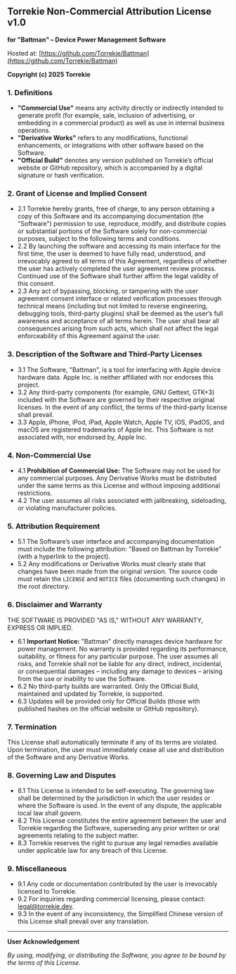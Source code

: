 ## Torrekie Non-Commercial Attribution License v1.0

**for "Battman" – Device Power Management Software**

Hosted at: [https://github.com/Torrekie/Battman](https://github.com/Torrekie/Battman)

**Copyright (c) 2025 Torrekie**

### 1. Definitions

* **"Commercial Use"** means any activity directly or indirectly intended to generate profit (for example, sale, inclusion of advertising, or embedding in a commercial product) as well as use in internal business operations.
* **"Derivative Works"** refers to any modifications, functional enhancements, or integrations with other software based on the Software.
* **"Official Build"** denotes any version published on Torrekie’s official website or GitHub repository, which is accompanied by a digital signature or hash verification.

### 2. Grant of License and Implied Consent

* 2.1 Torrekie hereby grants, free of charge, to any person obtaining a copy of this Software and its accompanying documentation (the "Software") permission to use, reproduce, modify, and distribute copies or substantial portions of the Software solely for non-commercial purposes, subject to the following terms and conditions.
* 2.2 By launching the software and accessing its main interface for the first time, the user is deemed to have fully read, understood, and irrevocably agreed to all terms of this Agreement, regardless of whether the user has actively completed the user agreement review process. Continued use of the Software shall further affirm the legal validity of this consent.
* 2.3 Any act of bypassing, blocking, or tampering with the user agreement consent interface or related verification processes through technical means (including but not limited to reverse engineering, debugging tools, third-party plugins) shall be deemed as the user’s full awareness and acceptance of all terms herein. The user shall bear all consequences arising from such acts, which shall not affect the legal enforceability of this Agreement against the user.

### 3. Description of the Software and Third-Party Licenses

* 3.1 The Software, "Battman", is a tool for interfacing with Apple device hardware data. Apple Inc. is neither affiliated with nor endorses this project.
* 3.2 Any third-party components (for example, GNU Gettext, GTK+3) included with the Software are governed by their respective original licenses. In the event of any conflict, the terms of the third-party license shall prevail.
* 3.3 Apple, iPhone, iPod, iPad, Apple Watch, Apple TV, iOS, iPadOS, and macOS are registered trademarks of Apple Inc. This Software is not associated with, nor endorsed by, Apple Inc.

### 4. Non-Commercial Use

* 4.1 **Prohibition of Commercial Use:** The Software may not be used for any commercial purposes. Any Derivative Works must be distributed under the same terms as this License and without imposing additional restrictions.
* 4.2 The user assumes all risks associated with jailbreaking, sideloading, or violating manufacturer policies.

### 5. Attribution Requirement

* 5.1 The Software’s user interface and accompanying documentation must include the following attribution: "Based on Battman by Torrekie" (with a hyperlink to the project).
* 5.2 Any modifications or Derivative Works must clearly state that changes have been made from the original version. The source code must retain the `LICENSE` and `NOTICE` files (documenting such changes) in the root directory.

### 6. Disclaimer and Warranty

THE SOFTWARE IS PROVIDED "AS IS," WITHOUT ANY WARRANTY, EXPRESS OR IMPLIED.

* 6.1 **Important Notice:** "Battman" directly manages device hardware for power management. No warranty is provided regarding its performance, suitability, or fitness for any particular purpose. The user assumes all risks, and Torrekie shall not be liable for any direct, indirect, incidental, or consequential damages – including any damage to devices – arising from the use or inability to use the Software.
* 6.2 No third-party builds are warranted. Only the Official Build, maintained and updated by Torrekie, is supported.
* 6.3 Updates will be provided only for Official Builds (those with published hashes on the official website or GitHub repository).

### 7. Termination

This License shall automatically terminate if any of its terms are violated. Upon termination, the user must immediately cease all use and distribution of the Software and any Derivative Works.

### 8. Governing Law and Disputes

* 8.1 This License is intended to be self-executing. The governing law shall be determined by the jurisdiction in which the user resides or where the Software is used. In the event of any dispute, the applicable local law shall govern.
* 8.2 This License constitutes the entire agreement between the user and Torrekie regarding the Software, superseding any prior written or oral agreements relating to the subject matter.
* 8.3 Torrekie reserves the right to pursue any legal remedies available under applicable law for any breach of this License.

### 9. Miscellaneous

* 9.1 Any code or documentation contributed by the user is irrevocably licensed to Torrekie.
* 9.2 For inquiries regarding commercial licensing, please contact: [legal@torrekie.dev](mailto:legal@torrekie.dev).
* 9.3 In the event of any inconsistency, the Simplified Chinese version of this License shall prevail over any translation.

---

**User Acknowledgement**

*By using, modifying, or distributing the Software, you agree to be bound by the terms of this License.*
